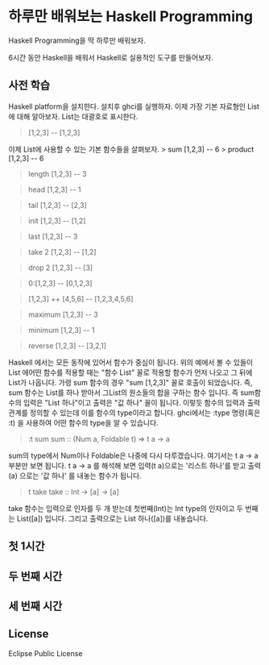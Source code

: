 # 하루만 배워보는 Haskell Programming

Haskell Programming을 딱 하루만 배워보자.

6시간 동안 Haskell을 배워서 Haskell로 실용적인 도구를 만들어보자.

## 사전 학습
Haskell platform을 설치한다. 설치후 ghci를 실행하자. 이제 가장 기본 자료형인 List에 대해 알아보자. List는 대괄호로 표시한다.
> [1,2,3] -- [1,2,3]

이제 List에 사용할 수 있는 기본 함수들을 살펴보자.
    > sum [1,2,3] -- 6
    > product [1,2,3] -- 6

> length [1,2,3] -- 3

> head [1,2,3] -- 1

> tail [1,2,3] -- [2,3]

> init [1,2,3] -- [1,2]

> last [1,2,3] -- 3

> take 2 [1,2,3] -- [1,2]

> drop 2 [1,2,3] -- [3]

> 0:[1,2,3] -- [0,1,2,3]

> [1,2,3] ++ [4,5,6] -- [1,2,3,4,5,6]

> maximum [1,2,3] -- 3

> minimum [1,2,3] -- 1

> reverse [1,2,3] -- [3,2,1]

Haskell 에서는 모든 동작에 있어서 함수가 중심이 됩니다. 위의 예에서 볼 수 있들이 List 에어떤 함수를 적용할 때는 "함수 List" 꼴로 적용할 함수가 먼저 나오고 그 뒤에 List가 나옵니다.
가령 sum 함수의 경우 "sum [1,2,3]" 꼴로 호출이 되었습니다. 즉, sum 함수는 List를 하나 받아서 그List의 원소들의 합을 구하는 함수 입니다. 즉 sum함수의 입력은 "List 하나"이고 출력은 "값 하나" 꼴이 됩니다. 이렇듯 함수의 입력과 출력관계를 정의할 수 있는데 이를 함수의 type이라고 합니다. ghci에서는 :type 명령(혹은 :t) 을 사용하여 어떤 함수의 type을 알 수 있습니다.

>:t sum
sum :: (Num a, Foldable t) => t a -> a

sum의 type에서 Num이나 Foldable은 나중에 다시 다루겠습니다. 여기서는 t a -> a 부분만 보면 됩니다. t a -> a 를 해석해 보면 입력(t a)으로는 '리스트 하나'를 받고 출력(a) 으로는 '값 하나' 를 내놓는 함수가 됩니다.

> t take
take :: Int -> [a] -> [a]

take 함수는 입력으로 인자를 두 개 받는데 첫번째(Int)는 Int type의 인자이고 두 번째는 List([a]) 입니다. 그리고 출력으로는 List 하나([a])를 내놓습니다.


## 첫 1시간

## 두 번째 시간

## 세 번째 시간

## 

## License
Eclipse Public License

